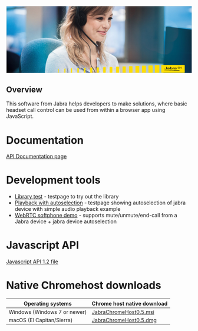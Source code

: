 ![Jabra GN](screen.png)

## Overview
This software from Jabra helps developers to make solutions, where basic headset call control can be used from within a browser app using JavaScript.

# Documentation
[API Documentation page](https://github.com/gnaudio/jabra-browser-integration)

# Development tools
* [Library test](development/index.html) - testpage to try out the library
* [Playback with autoselection](playback/index.html) - testpage showing autoselection of jabra device with simple audio playback example
* [WebRTC softphone demo](webrtc/index.html) - supports mute/unmute/end-call from a Jabra device + jabra device autoselection

# Javascript API
[Javascript API 1.2 file](https://gnaudio.github.io/jabra-browser-integration/jabra.browser.integration-1.2.js)

# Native Chromehost downloads
| Operating systems             | Chrome host native download             |
| ----------------------------- | --------------------------------------- |
| Windows (Windows 7 or newer)  | <a href="https://github.com/gnaudio/jabra-browser-integration/raw/beta1/src/DeveloperSupportBeta/download/JabraChromeHost2.0beta1.msi" download="JabraChromeHost0.5.msi" target="_blank">JabraChromeHost0.5.msi</a> |
| macOS (El Capitan/Sierra)     | <a href="https://github.com/gnaudio/jabra-browser-integration/raw/beta1/src/DeveloperSupportBeta/download/JabraChromeHost2.0beta1.dmg" download="JabraChromeHost0.5.dmg" target="_blank">JabraChromeHost0.5.dmg</a> |
